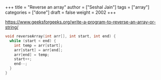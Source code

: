 +++
title = "Reverse an array"
author = ["Seshal Jain"]
tags = ["array"]
categories = ["done"]
draft = false
weight = 2002
+++

<https://www.geeksforgeeks.org/write-a-program-to-reverse-an-array-or-string/>

```cpp
void reverseArray(int arr[], int start, int end) {
  while (start < end) {
    int temp = arr[start];
    arr[start] = arr[end];
    arr[end] = temp;
    start++;
    end--;
  }
}
```
